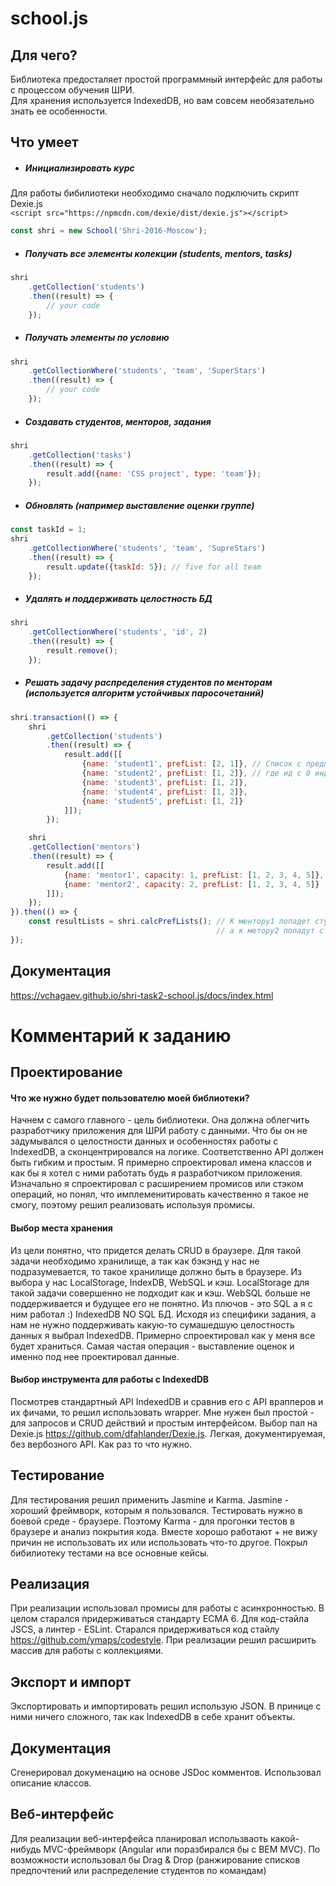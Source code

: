 # school.js
## Для чего?
Библиотека предосталяет простой программный интерфейс для работы с процессом обучения ШРИ.<br>
Для хранения используется IndexedDB, но вам совсем необязательно знать ее особенности.
## Что умеет
* ##### Инициализировать курс

Для работы бибилиотеки необходимо сначало подключить скрипт Dexie.js<br>
`<script src="https://npmcdn.com/dexie/dist/dexie.js"></script>`

```javascript
const shri = new School('Shri-2016-Moscow');
```

* ##### Получать все элементы колекции (students, mentors, tasks)
```javascript
shri
    .getCollection('students')
    .then((result) => {
        // your code
    });
```
* ##### Получать элементы по условию
```javascript
shri
    .getCollectionWhere('students', 'team', 'SuperStars')
    .then((result) => {
        // your code
    });
```

* ##### Создавать студентов, менторов, задания
```javascript
shri
    .getCollection('tasks')
    .then((result) => {
        result.add({name: 'CSS project', type: 'team'});
    });
```

* ##### Обновлять (например выставление оценки группе)
```javascript
const taskId = 1;
shri
    .getCollectionWhere('students', 'team', 'SupreStars')
    .then((result) => {
        result.update({taskId: 5}); // five for all team
    });
```
* ##### Удалять и поддерживать целостность БД
```javascript
shri
    .getCollectionWhere('students', 'id', 2)
    .then((result) => {
        result.remove();
    });
```

* ##### Решать задачу распределения студентов по менторам *(используется алгоритм устойчивых паросочетаний)*

```javascript
shri.transaction(() => {
    shri
        .getCollection('students')
        .then((result) => {
            result.add([[
                {name: 'student1', prefList: [2, 1]}, // Список с предпочтениями,
                {name: 'student2', prefList: [1, 2]}, // где ид с 0 индексом - самй желаемый ментор
                {name: 'student3', prefList: [1, 2]},
                {name: 'student4', prefList: [1, 2]},
                {name: 'student5', prefList: [1, 2]}
            ]]);
        });

    shri
    .getCollection('mentors')
    .then((result) => {
        result.add([[
            {name: 'mentor1', capacity: 1, prefList: [1, 2, 3, 4, 5]},
            {name: 'mentor2', capacity: 2, prefList: [1, 2, 3, 4, 5]}
        ]]);
    });
}).then(() => {
    const resultLists = shri.calcPrefLists(); // К ментору1 попадет студент2,
                                              // а к метору2 попадут студент1 и студент3
});

```
## Документация
https://vchagaev.github.io/shri-task2-school.js/docs/index.html

# Комментарий к заданию
## Проектирование
#### Что же нужно будет пользователю моей библиотеки?
Начнем с самого главного - цель библиотеки. Она должна облегчить разработчику приложения для ШРИ работу с данными. Что бы он не задумывался о целостности данных и
особенностях работы с IndexedDB, а сконцентрировался на логике. Соответственно API должен быть гибким и простым. Я примерно спроектировал имена классов и как бы я хотел с ними работать
будь я разработчиком приложения. Изначально я спроектировал с расширением промисов или стэком операций, но понял, что имплеменитировать качественно я такое не смогу, поэтому решил реализовать используя промисы.
#### Выбор места хранения
Из цели понятно, что придется делать CRUD в браузере. Для такой задачи необходимо хранилище, а так как бэкэнд у нас не подразумевается, то
такое хранилище должно быть в браузере. Из выбора у нас LocalStorage, IndexDB, WebSQL и кэш. LocalStorage для такой задачи совершенно не подходит как и кэш.
WebSQL больше не поддерживается и будущее его не понятно. Из плючов - это SQL а я с ним работал :) IndexedDB NO SQL БД. Исходя из специфики задания, а нам не нужно
поддерживать какую-то сумашедшую целостность данных я выбрал IndexedDB. Примерно спроектировал как у меня все будет храниться. Самая частая операция - выставление оценок
и именно под нее проектировал данные.
#### Выбор инструмента для работы с IndexedDB
Посмотрев стандартный API IndexedDB и сравнив его с API врапперов и их фичами, то решил использовать wrapper. Мне нужен был
простой - для запросов и CRUD действий и простым интерфейсом. Выбор пал на Dexie.js https://github.com/dfahlander/Dexie.js.
Легкая, документируемая, без вербозного API. Как раз то что нужно.
## Тестирование
Для тестирования решил применить Jasmine и Karma. Jasmine - хороший фреймворк, которым я пользовался. Тестировать нужно в боевой среде - браузере. Поэтому Karma - для прогонки тестов в браузере и анализ покрытия кода.
 Вместе хорошо работают + не вижу причин не использовать их или использовать что-то другое. Покрыл бибилиотеку тестами на все основные кейсы.
## Реализация
 При реализации использовал промисы для работы с асинхронностью. В целом старался придерживаться стандарту ECMA 6. Для код-стайла JSCS, а линтер - ESLint.
  Старался придерживаться код стайлу https://github.com/ymaps/codestyle. При реализации решил расширить массив для работы с коллекциями.
  ## Экспорт и импорт
  Экспортировать и импортировать решил использую JSON. В принице с ними ничего сложного, так как IndexedDB в себе хранит объекты.
  ## Документация
Сгенерировал докуменацию на основе JSDoc комментов. Использовал описание классов.
## Веб-интерфейс
Для реализации веб-интерфейса планировал использваоть какой-нибудь MVC-фреймворк (Angular или поразбирался бы с BEM MVC).
По возможности использовал бы Drag & Drop (ранжирование списков предпочтений или распределение студентов по командам)